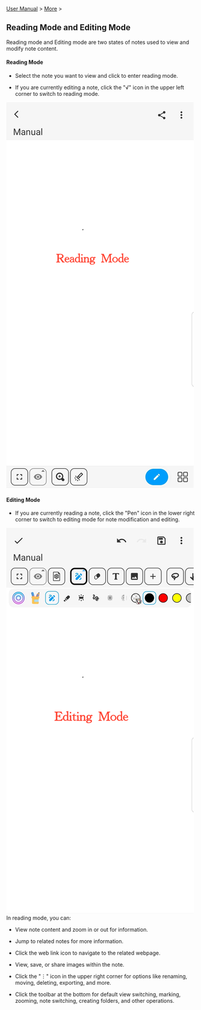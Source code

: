 [User Manual](/dragonnest/drawnote/manual/en) > [More](/dragonnest/drawnote/manual/en/more) >

Reading Mode and Editing Mode
---
Reading mode and Editing mode are two states of notes used to view and modify note content.

#### Reading Mode
- Select the note you want to view and click to enter reading mode.

- If you are currently editing a note, click the "√" icon in the upper left corner to switch to reading mode.

![Reading Mode and Editing Mode](imgs/reading_mode1.png)

#### Editing Mode
- If you are currently reading a note, click the "Pen" icon in the lower right corner to switch to editing mode for note modification and editing.

![Reading Mode and Editing Mode](imgs/editing_mode.png)
In reading mode, you can:

- View note content and zoom in or out for information.

- Jump to related notes for more information.

- Click the web link icon to navigate to the related webpage.

- View, save, or share images within the note.

- Click the "⋮" icon in the upper right corner for options like renaming, moving, deleting, exporting, and more.

- Click the toolbar at the bottom for default view switching, marking, zooming, note switching, creating folders, and other operations.